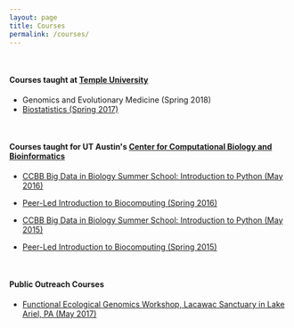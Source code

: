 ```yaml
---
layout: page
title: Courses
permalink: /courses/
---
```


<br>

#### **Courses taught at [Temple University](https://www.temple.edu/)**

+ Genomics and Evolutionary Medicine (Spring 2018)
+ [Biostatistics (Spring 2017)](http://sjspielman.org/bio5312_fall2017)


<br>

#### **Courses taught for UT Austin's [Center for Computational Biology and Bioinformatics](http://ccbb.biosci.utexas.edu/)**

+ [CCBB Big Data in Biology Summer School: Introduction to Python (May 2016)](http://sjspielman.org/bdib2016_python)

+ [Peer-Led Introduction to Biocomputing (Spring 2016)](http://CCBBatUT.github.io/Biocomputing_Spring2016)

+ [CCBB Big Data in Biology Summer School: Introduction to Python (May 2015)](http://sjspielman.org/ccbb_bigdata2015_python)

+ [Peer-Led Introduction to Biocomputing (Spring 2015)](http://CCBBatUT.github.io/Biocomputing_Spring2015)

<br>

#### **Public Outreach Courses**

+ [Functional Ecological Genomics Workshop, Lacawac Sanctuary in Lake Ariel, PA (May 2017)](http://sjspielman.org/lacawac2017)